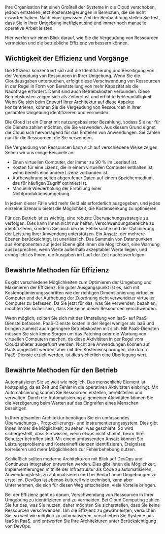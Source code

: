 Ihre Organisation hat einen Großteil der Systeme in die Cloud verschoben, jedoch entstehen jetzt Kostensteigerungen in Bereichen, die sie nicht erwarten haben. Nach einer gewissen Zeit der Beobachtung stellen Sie fest, dass Sie in Ihrer Umgebung ineffizient sind und immer noch manuelle operative Arbeit leisten. 

Hier werfen wir einen Blick darauf, wie Sie die Vergeudung von Ressourcen vermeiden und die betriebliche Effizienz verbessern können.

## <a name="importance-of-efficiency-and-operations"></a>Wichtigkeit der Effizienz und Vorgänge

Die Effizienz konzentriert sich auf die Identifizierung und Beseitigung von der Vergeudung von Ressourcen in Ihrer Umgebung. Wenn Sie die Cloudausgaben untersuchen, erfolgt diese Verschwendung von Ressourcen in der Regel in Form von Bereitstellung von mehr Kapazität als die Nachfrage erfordert. Damit sind auch Betriebskosten verbunden. Diese Betriebskosten zeigen sich als Zeitverlust und erhöhte Fehleranfälligkeit. Wenn Sie sich beim Entwurf Ihrer Architektur auf diese Aspekte konzentrieren, können Sie die Vergeudung von Ressourcen in Ihrer gesamten Umgebung identifizieren und vermeiden.

Die Cloud ist ein Dienst mit nutzungsbasierter Bezahlung, sodass Sie nur für die Dienste zahlen möchten, die Sie verwenden. Aus diesem Grund eignet die Cloud sich hervorragend für das Erstellen von Anwendungen. Sie zahlen nur für die Ressourcen, die Sie verwenden.

Die Vergeudung von Ressourcen kann sich auf verschiedene Weise zeigen. Sehen wir uns einige Beispiele an:

* Einen virtuellen Computer, der immer zu 90 % im Leerlauf ist.
* Kosten für eine Lizenz, die in einem virtuellen Computer enthalten ist, wenn bereits eine andere Lizenz vorhanden ist.
* Aufbewahrung selten abgerufener Daten auf einem Speichermedium, das für häufigen Zugriff optimiert ist.
* Manuelle Wiederholung der Erstellung einer Nichtproduktionsumgebung.

In jedem dieser Fälle wird mehr Geld als erforderlich ausgegeben, und jedes einzelne Szenario bietet die Möglichkeit, die Kostensenkung zu optimieren.

Für den Betrieb ist es wichtig, eine robuste Überwachungsstrategie zu verfolgen. Dies kann Ihnen nicht nur helfen, Verschwendungsbereiche zu identifizieren, sondern Sie auch bei der Fehlersuche und der Optimierung der Leistung Ihrer Anwendung unterstützen. Ein Ansatz, der mehrere Ebenen berücksichtigt, ist unerlässlich. Das Sammeln von Datenpunkten aus Komponenten auf jeder Ebene gibt Ihnen die Möglichkeit, eine Warnung auszusprechen, wenn Werte außerhalb akzeptabler Werte liegen, und ermöglicht es Ihnen, die Ausgaben im Lauf der Zeit nachzuverfolgen.

## <a name="efficiency-best-practices"></a>Bewährte Methoden für Effizienz

Es gibt verschiedene Möglichkeiten zum Optimieren der Umgebung und Maximieren der Effizienz. Ein guter Ausgangspunkt ist es, sich mit Kostenoptimierungsschritten wie der richtigen Dimensionierung virtueller Computer und der Aufhebung der Zuordnung nicht verwendeter virtueller Computer zu befassen. Da Sie jetzt für das, was Sie verwenden, bezahlen, möchten Sie sicher sein, dass Sie keine dieser Ressourcen verschwenden.

Wenn möglich, sollten Sie sich mit der Umstellung von IaaS- auf PaaS-Dienste befassen. PaaS-Dienste kosten in der Regel weniger als IaaS und bringen zumeist auch geringere Betriebskosten mit sich. Mit PaaS-Diensten müssen Sie sich keine Sorgen um das Patching oder die Wartung von virtuellen Computern machen, da diese Aktivitäten in der Regel vom Cloudanbieter ausgeführt werden. Nicht alle Anwendungen können auf PaaS umgestellt werden, aber mit den Kosteneinsparungen, die durch PaaS-Dienste erzielt werden, ist dies sicherlich eine Überlegung wert.

## <a name="operational-best-practices"></a>Bewährte Methoden für den Betrieb

Automatisieren Sie so weit wie möglich. Das menschliche Element ist kostspielig, da es Zeit und Fehler in die operativen Aktivitäten einbringt. Mit Automatisierung können Sie Ressourcen erstellen, bereitstellen und verwalten. Durch die Automatisierung allgemeiner Aktivitäten können Sie die Verzögerung beim Warten auf das Eingreifen eines Menschen beseitigen.

In Ihrer gesamten Architektur benötigen Sie ein umfassendes Überwachungs-, Protokollierungs- und Instrumentierungssystem. Dies gibt Ihnen immer die Möglichkeit, zu sehen, was geschieht. So wird sichergestellt, dass Sie wissen, wenn etwas nicht stimmt, bevor Ihre Benutzer betroffen sind. Mit einem umfassenden Ansatz können Sie Leistungsprobleme und Kostenineffizienzen identifizieren, Ereignisse korrelieren und mehr Möglichkeiten zur Fehlerbehebung nutzen.

Schließlich sollten moderne Architekturen mit Blick auf DevOps und Continuous Integration entworfen werden. Dies gibt Ihnen die Möglichkeit, Implementierungen mithilfe der Infrastruktur als Code zu automatisieren, Anwendungstests zu automatisieren und bei Bedarf neue Umgebungen zu erstellen. DevOps ist ebenso kulturell wie technisch, kann aber Unternehmen, die sich für diesen Weg entscheiden, viele Vorteile bringen.

Bei der Effizienz geht es darum, Verschwendung von Ressourcen in Ihrer Umgebung zu identifizieren und zu vermeiden. Bei Cloud Computing zahlen Sie für das, was Sie nutzen, daher möchten Sie sicherstellen, dass Sie keine Ressourcen verschwenden. Um die Effizienz zu gewährleisten, versuchen Sie, so weit wie möglich zu automatisieren, verschieben Sie Systeme aus IaaS in PaaS, und entwerfen Sie Ihre Architekturen unter Berücksichtigung von DevOps. 
